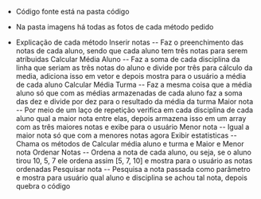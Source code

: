 - Código fonte está na pasta código
- Na pasta imagens há todas as fotos de cada método pedido

- Explicação de cada método
  Inserir notas -- Faz o preenchimento das notas de cada aluno, sendo que cada aluno tem três notas para serem atríbuidas
  Calcular Média Aluno -- Faz a soma de cada disciplina da linha que seriam as três notas do aluno e divide por três para cálculo da media, adiciona isso em vetor e depois mostra para o usuário a média de cada aluno
  Calcular Média Turma -- Faz a mesma coisa que a média aluno só que com as médias armazenadas de cada aluno faz a soma das dez e divide por dez para o resultado da média da turma
  Maior nota -- Por meio de um laço de repetição verifica em cada disciplina de cada aluno qual a maior nota entre elas, depois armazena isso em um array com as três maiores notas e exibe para o usuário
  Menor nota -- Igual a maior nota só que com a menores notas agora
  Exibir estatisticas -- Chama os métodos de Calcular média aluno e turma e Maior e Menor nota
  Ordenar Notas -- Ordena a nota de cada aluno, ou seja, se o aluno tirou 10, 5, 7 ele ordena assim [5, 7, 10] e mostra para o usuário as notas ordenadas
  Pesquisar nota -- Pesquisa a nota passada como parâmetro e mostra para usuário qual aluno e disciplina se achou tal nota, depois quebra o código
